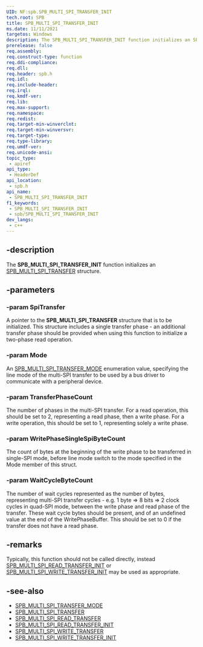 ```yaml
---
UID: NF:spb.SPB_MULTI_SPI_TRANSFER_INIT
tech.root: SPB
title: SPB_MULTI_SPI_TRANSFER_INIT
ms.date: 11/11/2021
targetos: Windows
description: The SPB_MULTI_SPI_TRANSFER_INIT function initializes an SPB_MULTI_SPI_TRANSFER structure.
prerelease: false
req.assembly: 
req.construct-type: function
req.ddi-compliance: 
req.dll: 
req.header: spb.h
req.idl: 
req.include-header: 
req.irql: 
req.kmdf-ver: 
req.lib: 
req.max-support: 
req.namespace: 
req.redist: 
req.target-min-winverclnt: 
req.target-min-winversvr: 
req.target-type: 
req.type-library: 
req.umdf-ver: 
req.unicode-ansi: 
topic_type:
 - apiref
api_type:
 - HeaderDef
api_location:
 - spb.h
api_name:
 - SPB_MULTI_SPI_TRANSFER_INIT
f1_keywords:
 - SPB_MULTI_SPI_TRANSFER_INIT
 - spb/SPB_MULTI_SPI_TRANSFER_INIT
dev_langs:
 - c++
---
```


## -description

The **SPB_MULTI_SPI_TRANSFER_INIT** function initializes an [SPB_MULTI_SPI_TRANSFER](./ns-spb-spb_multi_spi_transfer.md) structure.

## -parameters

### -param SpiTransfer

A pointer to the **SPB_MULTI_SPI_TRANSFER** structure that is to be initialized. This structure includes a single transfer phase - an additional transfer phase should be provided when using this function to initialize a two-phase read operation.

### -param Mode

An [SPB_MULTI_SPI_TRANSFER_MODE](./ne-spb-spb_multi_spi_transfer_mode.md) enumeration value, specifying the line mode of the multi-SPI transfer to be used by a bus driver to communicate with a peripheral device.

### -param TransferPhaseCount

The number of phases in the multi-SPI transfer. For a read operation, this should be set to 2, representing a read phase, then a write phase. For a write operation, this should be set to 1, representing solely a write phase.

### -param WritePhaseSingleSpiByteCount

The count of bytes at the beginning of the write phase to be transferred in single-SPI mode, before line mode switch to the mode specified in the Mode member of this struct.

### -param WaitCycleByteCount

The number of wait cycles represented as the number of bytes, representing multi-SPI transfer cycles - e.g. 1 byte => 8 bits => 2 clock cycles in quad-SPI mode, between the write phase and read phase of the transfer. These wait cycle bytes should be present, and of an undefined value at the end of the WritePhaseBuffer. This should be set to 0 if the transfer does not have a read phase.

## -remarks

Typically, this function should not be called directly, instead [SPB_MULTI_SPI_READ_TRANSFER_INIT](./nf-spb-spb_multi_spi_read_transfer_init.md) or [SPB_MULTI_SPI_WRITE_TRANSFER_INIT](./nf-spb-spb_multi_spi_write_transfer_init.md) may be used as appropriate.

## -see-also

- [SPB_MULTI_SPI_TRANSFER_MODE](./ne-spb-spb_multi_spi_transfer_mode.md)
- [SPB_MULTI_SPI_TRANSFER](./ns-spb-spb_multi_spi_transfer.md)
- [SPB_MULTI_SPI_READ_TRANSFER](./ns-spb-spb_multi_spi_read_transfer.md)
- [SPB_MULTI_SPI_READ_TRANSFER_INIT](./nf-spb-spb_multi_spi_read_transfer_init.md)
- [SPB_MULTI_SPI_WRITE_TRANSFER](./ns-spb-spb_multi_spi_write_transfer.md)
- [SPB_MULTI_SPI_WRITE_TRANSFER_INIT](./nf-spb-spb_multi_spi_write_transfer_init.md)
